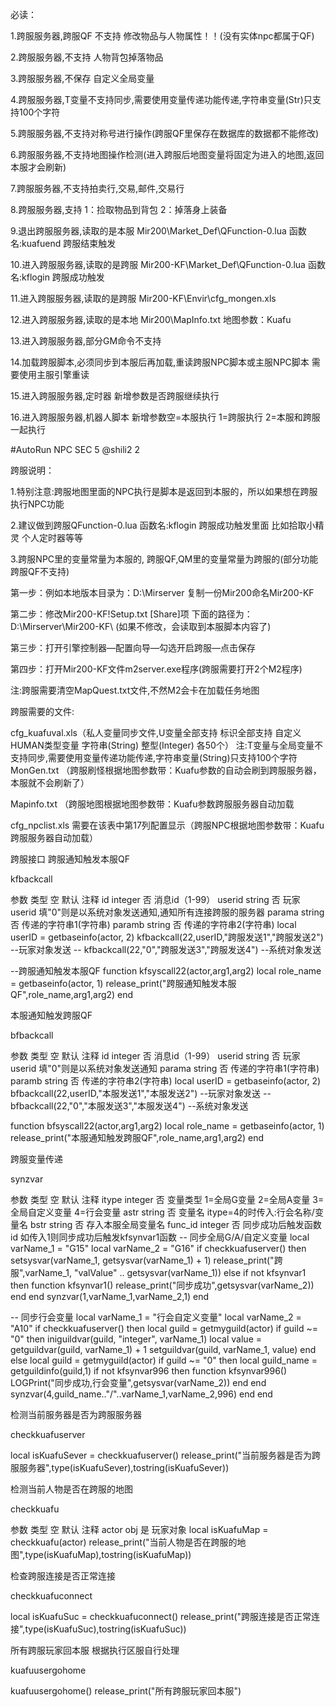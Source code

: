 必读：

1.跨服服务器,跨服QF 不支持 修改物品与人物属性！！(没有实体npc都属于QF)


2.跨服服务器,不支持 人物背包掉落物品


3.跨服服务器,不保存 自定义全局变量


4.跨服服务器,T变量不支持同步,需要使用变量传递功能传递,字符串变量(Str)只支持100个字符


5.跨服服务器,不支持对称号进行操作(跨服QF里保存在数据库的数据都不能修改)


6.跨服服务器,不支持地图操作检测(进入跨服后地图变量将固定为进入的地图,返回本服才会刷新)


7.跨服服务器,不支持拍卖行,交易,邮件,交易行


8.跨服服务器,支持 1：捡取物品到背包 2：掉落身上装备


9.退出跨服服务器,读取的是本服 Mir200\Market_Def\QFunction-0.lua 函数名:kuafuend 跨服结束触发


10.进入跨服服务器,读取的是跨服 Mir200-KF\Market_Def\QFunction-0.lua 函数名:kflogin 跨服成功触发


11.进入跨服服务器,读取的是跨服 Mir200-KF\Envir\cfg_mongen.xls


12.进入跨服服务器,读取的是本地 Mir200\MapInfo.txt 地图参数：Kuafu


13.进入跨服服务器,部分GM命令不支持


14.加载跨服脚本,必须同步到本服后再加载,重读跨服NPC脚本或主服NPC脚本 需要使用主服引擎重读


15.进入跨服服务器,定时器 新增参数是否跨服继续执行


16.进入跨服服务器,机器人脚本 新增参数空=本服执行 1=跨服执行 2=本服和跨服一起执行


#AutoRun NPC SEC 5 @shili2 2

跨服说明：

1.特别注意:跨服地图里面的NPC执行是脚本是返回到本服的，所以如果想在跨服执行NPC功能

2.建议做到跨服QFunction-0.lua 函数名:kflogin 跨服成功触发里面 比如拾取小精灵 个人定时器等等

3.跨服NPC里的变量常量为本服的, 跨服QF,QM里的变量常量为跨服的(部分功能跨服QF不支持)



第一步：例如本地版本目录为：D:\Mirserver 复制一份Mir200命名Mir200-KF

第二步：修改Mir200-KF!Setup.txt [Share]项 下面的路径为：D:\Mirserver\Mir200-KF\ (如果不修改，会读取到本服脚本内容了)

第三步：打开引擎控制器—配置向导—勾选开启跨服—点击保存

第四步：打开Mir200-KF文件m2server.exe程序(跨服需要打开2个M2程序)

注:跨服需要清空MapQuest.txt文件,不然M2会卡在加载任务地图

跨服需要的文件:

cfg_kuafuval.xls（私人变量同步文件,U变量全部支持 标识全部支持 自定义HUMAN类型变量 字符串(String) 整型(Integer) 各50个）
注:T变量与全局变量不支持同步,需要使用变量传递功能传递,字符串变量(String)只支持100个字符
MonGen.txt （跨服刷怪根据地图参数带：Kuafu参数的自动会刷到跨服服务器，本服就不会刷新了）

Mapinfo.txt （跨服地图根据地图参数带：Kuafu参数跨服服务器自动加载

cfg_npclist.xls 需要在该表中第17列配置显示（跨服NPC根据地图参数带：Kuafu跨服服务器自动加载）

跨服接口
跨服通知触发本服QF

kfbackcall

参数	类型	空	默认	注释
id	integer	否		消息id（1-99）
userid	string	否		玩家userid 填"0"则是以系统对象发送通知,通知所有连接跨服的服务器
parama	string	否		传递的字符串1(字符串)
paramb	string	否		传递的字符串2(字符串)
local userID = getbaseinfo(actor, 2)
kfbackcall(22,userID,"跨服发送1","跨服发送2")   --玩家对象发送
-- kfbackcall(22,"0","跨服发送3","跨服发送4")        --系统对象发送






--跨服通知触发本服QF
function kfsyscall22(actor,arg1,arg2)
    local role_name = getbaseinfo(actor, 1)
    release_print("跨服通知触发本服QF",role_name,arg1,arg2)
end

本服通知触发跨服QF

bfbackcall

参数	类型	空	默认	注释
id	integer	否		消息id（1-99）
userid	string	否		玩家userid 填"0"则是以系统对象发送通知
parama	string	否		传递的字符串1(字符串)
paramb	string	否		传递的字符串2(字符串)
local userID = getbaseinfo(actor, 2)
bfbackcall(22,userID,"本服发送1","本服发送2")   --玩家对象发送
-- bfbackcall(22,"0","本服发送3","本服发送4")        --系统对象发送






function bfsyscall22(actor,arg1,arg2)
    local role_name = getbaseinfo(actor, 1)
    release_print("本服通知触发跨服QF",role_name,arg1,arg2)
end

跨服变量传递

synzvar

参数	类型	空	默认	注释
itype	integer	否		变量类型 1=全局G变量 2=全局A变量 3=全局自定义变量 4=行会变量
astr	string	否		变量名 itype=4的时传入:行会名称/变量名
bstr	string	否		存入本服全局变量名
func_id	integer	否		同步成功后触发函数id 如传入1则同步成功后触发kfsynvar1函数
-- 同步全局G/A/自定义变量
local varName_1 = "G15"
local varName_2 = "G16"
if checkkuafuserver() then
    setsysvar(varName_1, getsysvar(varName_1) + 1)
    release_print("跨服",varName_1, "valValue" .. getsysvar(varName_1))
else
    if not kfsynvar1 then
        function kfsynvar1()
            release_print("同步成功",getsysvar(varName_2))
        end
    end
    synzvar(1,varName_1,varName_2,1)
end



-- 同步行会变量
local varName_1 = "行会自定义变量"
local varName_2 = "A10"
if checkkuafuserver() then
    local guild = getmyguild(actor)
    if guild ~= "0" then
        iniguildvar(guild, "integer", varName_1)
        local value = getguildvar(guild, varName_1) + 1
        setguildvar(guild, varName_1, value)
    end
else
    local guild = getmyguild(actor)
    if guild ~= "0" then
        local guild_name = getguildinfo(guild,1)
        if not kfsynvar996 then
            function kfsynvar996()
                LOGPrint("同步成功,行会变量",getsysvar(varName_2))
            end
        end
        synzvar(4,guild_name.."/"..varName_1,varName_2,996)
    end
end

检测当前服务器是否为跨服服务器

checkkuafuserver

local isKuafuSever = checkkuafuserver()
release_print("当前服务器是否为跨服服务器",type(isKuafuSever),tostring(isKuafuSever))

检测当前人物是否在跨服的地图

checkkuafu

参数	类型	空	默认	注释
actor	obj	是		玩家对象
local isKuafuMap = checkkuafu(actor)
release_print("当前人物是否在跨服的地图",type(isKuafuMap),tostring(isKuafuMap))

检查跨服连接是否正常连接

checkkuafuconnect

local isKuafuSuc = checkkuafuconnect()
release_print("跨服连接是否正常连接",type(isKuafuSuc),tostring(isKuafuSuc))

所有跨服玩家回本服 根据执行区服自行处理

kuafuusergohome

kuafuusergohome()
release_print("所有跨服玩家回本服")